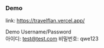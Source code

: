### Demo

link: https://travelflan.vercel.app/

Demo Username/Password  
아이디: test@test.com
비밀번호: qwe123
